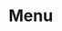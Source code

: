# Menu

<!--@include: ../../../packages/components/src/menu/docs/usage.md-->
<!--@include: ../../../packages/components/src/menu/docs/props.md-->
<!--@include: ../../../packages/components/src/menu/docs/events.md-->
<!--@include: ../../../packages/components/src/menu/docs/slots.md-->
<!--@include: ../../../packages/components/src/menu/docs/css-parts.md-->

<!--@include: ../../../playground.md-->
